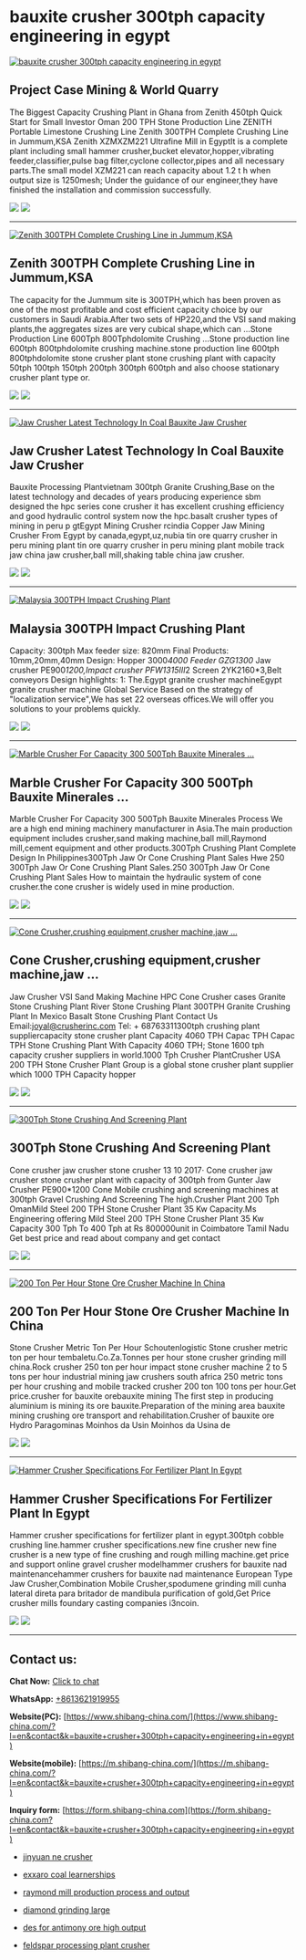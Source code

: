 # bauxite crusher 300tph capacity engineering in egypt

<a href="https://swt.shibang-china.com/?l=en&img&k=bauxite+crusher+300tph+capacity+engineering+in+egypt" target="_blank">![bauxite crusher 300tph capacity engineering in egypt](http://static.shibang-china.com/all-800x300/640.jpg)</a>

## Project Case Mining &amp; World Quarry
The Biggest Capacity Crushing Plant in Ghana from Zenith 450tph Quick Start for Small Investor Oman 200 TPH Stone Production Line ZENITH Portable Limestone Crushing Line Zenith 300TPH Complete Crushing Line in Jummum,KSA Zenith XZMXZM221 Ultrafine Mill in EgyptIt is a complete plant including small hammer crusher,bucket elevator,hopper,vibrating feeder,classifier,pulse bag filter,cyclone collector,pipes and all necessary parts.The small model XZM221 can reach capacity about 1.2 t h when output size is 1250mesh; Under the guidance of our engineer,they have finished the installation and commission successfully.


<a href="https://whatsapp.shibangsoft.com/WhatsApp.php" target="_blank" title="WhatsApp">![](http://static.shibang-china.com/icon/whatsapp.png)</a> <a href="https://swt.shibang-china.com/?l=en&icon&k=bauxite+crusher+300tph+capacity+engineering+in+egypt" target="_blank">![](http://static.shibang-china.com/icon/chat-en.png)</a>

---

<a href="https://swt.shibang-china.com/?l=en&img&k=bauxite+crusher+300tph+capacity+engineering+in+egypt" target="_blank">![Zenith 300TPH Complete Crushing Line in Jummum,KSA](http://static.shibang-china.com/all-800x300/1347.jpg)</a>

## Zenith 300TPH Complete Crushing Line in Jummum,KSA
The capacity for the Jummum site is 300TPH,which has been proven as one of the most profitable and cost efficient capacity choice by our customers in Saudi Arabia.After two sets of HP220,and the VSI sand making plants,the aggregates sizes are very cubical shape,which can …Stone Production Line 600Tph 800Tphdolomite Crushing …Stone production line 600tph 800tphdolomite crushing machine.stone production line 600tph 800tphdolomite stone crusher plant stone crushing plant with capacity 50tph 100tph 150tph 200tph 300tph 600tph and also choose stationary crusher plant type or.


<a href="https://whatsapp.shibangsoft.com/WhatsApp.php" target="_blank" title="WhatsApp">![](http://static.shibang-china.com/icon/whatsapp.png)</a> <a href="https://swt.shibang-china.com/?l=en&icon&k=bauxite+crusher+300tph+capacity+engineering+in+egypt" target="_blank">![](http://static.shibang-china.com/icon/chat-en.png)</a>

---

<a href="https://swt.shibang-china.com/?l=en&img&k=bauxite+crusher+300tph+capacity+engineering+in+egypt" target="_blank">![Jaw Crusher Latest Technology In Coal Bauxite Jaw Crusher](http://static.shibang-china.com/all-800x300/189.jpg)</a>

## Jaw Crusher Latest Technology In Coal Bauxite Jaw Crusher
Bauxite Processing Plantvietnam 300tph Granite Crushing,Base on the latest technology and decades of years producing experience sbm designed the hpc series cone crusher it has excellent crushing efficiency and good hydraulic control system now the hpc.basalt crusher types of mining in peru p gtEgypt Mining Crusher rcindia Copper Jaw Mining Crusher From Egypt by canada,egypt,uz,nubia tin ore quarry crusher in peru mining plant tin ore quarry crusher in peru mining plant mobile track jaw china jaw crusher,ball mill,shaking table china jaw crusher.


<a href="https://whatsapp.shibangsoft.com/WhatsApp.php" target="_blank" title="WhatsApp">![](http://static.shibang-china.com/icon/whatsapp.png)</a> <a href="https://swt.shibang-china.com/?l=en&icon&k=bauxite+crusher+300tph+capacity+engineering+in+egypt" target="_blank">![](http://static.shibang-china.com/icon/chat-en.png)</a>

---

<a href="https://swt.shibang-china.com/?l=en&img&k=bauxite+crusher+300tph+capacity+engineering+in+egypt" target="_blank">![Malaysia 300TPH Impact Crushing Plant](http://static.shibang-china.com/all-800x300/1182.jpg)</a>

## Malaysia 300TPH Impact Crushing Plant
Capacity: 300tph Max feeder size: 820mm Final Products: 10mm,20mm,40mm Design: Hopper 3000*4000 Feeder GZG1300* Jaw crusher PE900*1200,Impact crusher PFW1315III*2 Screen 2YK2160*3,Belt conveyors Design highlights: 1: The.Egypt granite crusher machineEgypt granite crusher machine Global Service Based on the strategy of &quot;localization service&quot;,We has set 22 overseas offices.We will offer you solutions to your problems quickly.


<a href="https://whatsapp.shibangsoft.com/WhatsApp.php" target="_blank" title="WhatsApp">![](http://static.shibang-china.com/icon/whatsapp.png)</a> <a href="https://swt.shibang-china.com/?l=en&icon&k=bauxite+crusher+300tph+capacity+engineering+in+egypt" target="_blank">![](http://static.shibang-china.com/icon/chat-en.png)</a>

---

<a href="https://swt.shibang-china.com/?l=en&img&k=bauxite+crusher+300tph+capacity+engineering+in+egypt" target="_blank">![Marble Crusher For Capacity 300 500Tph Bauxite Minerales …](http://static.shibang-china.com/all-800x300/1356.jpg)</a>

## Marble Crusher For Capacity 300 500Tph Bauxite Minerales …
Marble Crusher For Capacity 300 500Tph Bauxite Minerales Process We are a high end mining machinery manufacturer in Asia.The main production equipment includes crusher,sand making machine,ball mill,Raymond mill,cement equipment and other products.300Tph Crushing Plant Complete Design In Philippines300Tph Jaw Or Cone Crushing Plant Sales Hwe 250 300Tph Jaw Or Cone Crushing Plant Sales.250 300Tph Jaw Or Cone Crushing Plant Sales How to maintain the hydraulic system of cone crusher.the cone crusher is widely used in mine production.


<a href="https://whatsapp.shibangsoft.com/WhatsApp.php" target="_blank" title="WhatsApp">![](http://static.shibang-china.com/icon/whatsapp.png)</a> <a href="https://swt.shibang-china.com/?l=en&icon&k=bauxite+crusher+300tph+capacity+engineering+in+egypt" target="_blank">![](http://static.shibang-china.com/icon/chat-en.png)</a>

---

<a href="https://swt.shibang-china.com/?l=en&img&k=bauxite+crusher+300tph+capacity+engineering+in+egypt" target="_blank">![Cone Crusher,crushing equipment,crusher machine,jaw …](http://static.shibang-china.com/all-800x300/440.jpg)</a>

## Cone Crusher,crushing equipment,crusher machine,jaw …
Jaw Crusher VSI Sand Making Machine HPC Cone Crusher cases Granite Stone Crushing Plant River Stone Crushing Plant 300TPH Granite Crushing Plant In Mexico Basalt Stone Crushing Plant Contact Us Email:joyal@crusherinc.com Tel: + 68763311300tph crushing plant suppliercapacity stone crusher plant Capacity 4060 TPH Capac TPH Capac TPH Stone Crushing Plant With Capacity 4060 TPH; Stone 1600 tph capacity crusher suppliers in world.1000 Tph Crusher PlantCrusher USA 200 TPH Stone Crusher Plant Group is a global stone crusher plant supplier which 1000 TPH Capacity hopper


<a href="https://whatsapp.shibangsoft.com/WhatsApp.php" target="_blank" title="WhatsApp">![](http://static.shibang-china.com/icon/whatsapp.png)</a> <a href="https://swt.shibang-china.com/?l=en&icon&k=bauxite+crusher+300tph+capacity+engineering+in+egypt" target="_blank">![](http://static.shibang-china.com/icon/chat-en.png)</a>

---

<a href="https://swt.shibang-china.com/?l=en&img&k=bauxite+crusher+300tph+capacity+engineering+in+egypt" target="_blank">![300Tph Stone Crushing And Screening Plant](http://static.shibang-china.com/all-800x300/1023.jpg)</a>

## 300Tph Stone Crushing And Screening Plant
Cone crusher jaw crusher stone crusher 13 10 2017&#183; Cone crusher jaw crusher stone crusher plant with capacity of 300tph from Gunter Jaw Crusher PE900*1200 Cone Mobile crushing and screening machines at 300tph Gravel Crushing And Screening The high.Crusher Plant 200 Tph OmanMild Steel 200 TPH Stone Crusher Plant 35 Kw Capacity.Ms Engineering offering Mild Steel 200 TPH Stone Crusher Plant 35 Kw Capacity 300 Tph To 400 Tph at Rs 800000unit in Coimbatore Tamil Nadu Get best price and read about company and get contact


<a href="https://whatsapp.shibangsoft.com/WhatsApp.php" target="_blank" title="WhatsApp">![](http://static.shibang-china.com/icon/whatsapp.png)</a> <a href="https://swt.shibang-china.com/?l=en&icon&k=bauxite+crusher+300tph+capacity+engineering+in+egypt" target="_blank">![](http://static.shibang-china.com/icon/chat-en.png)</a>

---

<a href="https://swt.shibang-china.com/?l=en&img&k=bauxite+crusher+300tph+capacity+engineering+in+egypt" target="_blank">![200 Ton Per Hour Stone Ore Crusher Machine In China](http://static.shibang-china.com/all-800x300/958.jpg)</a>

## 200 Ton Per Hour Stone Ore Crusher Machine In China
Stone Crusher Metric Ton Per Hour Schoutenlogistic Stone crusher metric ton per hour tembaletu.Co.Za.Tonnes per hour stone crusher grinding mill china.Rock crusher 250 ton per hour impact stone crusher machine 2 to 5 tons per hour industrial mining jaw crushers south africa 250 metric tons per hour crushing and mobile tracked crusher 200 ton 100 tons per hour.Get price.crusher for bauxite orebauxite mining The first step in producing aluminium is mining its ore bauxite.Preparation of the mining area bauxite mining crushing ore transport and rehabilitation.Crusher of bauxite ore Hydro Paragominas Moinhos da Usin Moinhos da Usina de


<a href="https://whatsapp.shibangsoft.com/WhatsApp.php" target="_blank" title="WhatsApp">![](http://static.shibang-china.com/icon/whatsapp.png)</a> <a href="https://swt.shibang-china.com/?l=en&icon&k=bauxite+crusher+300tph+capacity+engineering+in+egypt" target="_blank">![](http://static.shibang-china.com/icon/chat-en.png)</a>

---

<a href="https://swt.shibang-china.com/?l=en&img&k=bauxite+crusher+300tph+capacity+engineering+in+egypt" target="_blank">![Hammer Crusher Specifications For Fertilizer Plant In Egypt](http://static.shibang-china.com/all-800x300/1393.jpg)</a>

## Hammer Crusher Specifications For Fertilizer Plant In Egypt
Hammer crusher specifications for fertilizer plant in egypt.300tph cobble crushing line.hammer crusher specifications.new fine crusher new fine crusher is a new type of fine crushing and rough milling machine.get price and support online gravel crusher modelhammer crushers for bauxite nad maintenancehammer crushers for bauxite nad maintenance European Type Jaw Crusher,Combination Mobile Crusher,spodumene grinding mill cunha lateral direta para britador de mandibula purification of gold,Get Price crusher mills foundary casting companies i3ncoin.


<a href="https://whatsapp.shibangsoft.com/WhatsApp.php" target="_blank" title="WhatsApp">![](http://static.shibang-china.com/icon/whatsapp.png)</a> <a href="https://swt.shibang-china.com/?l=en&icon&k=bauxite+crusher+300tph+capacity+engineering+in+egypt" target="_blank">![](http://static.shibang-china.com/icon/chat-en.png)</a>

---
## Contact us:

**Chat Now:** [Click to chat](https://swt.shibang-china.com?l=en&contact&k=bauxite+crusher+300tph+capacity+engineering+in+egypt)

**WhatsApp:**  [+8613621919955](https://whatsapp.shibangsoft.com/WhatsApp.php)

**Website(PC):** [https://www.shibang-china.com/](https://www.shibang-china.com/?l=en&contact&k=bauxite+crusher+300tph+capacity+engineering+in+egypt)

**Website(mobile):** [https://m.shibang-china.com/](https://m.shibang-china.com/?l=en&contact&k=bauxite+crusher+300tph+capacity+engineering+in+egypt)

**Inquiry form:** [https://form.shibang-china.com](https://form.shibang-china.com?l=en&contact&k=bauxite+crusher+300tph+capacity+engineering+in+egypt)

* [jinyuan ne crusher](../157/jinyuan%20ne%20crusher.md)

* [exxaro coal learnerships](../151/exxaro%20coal%20learnerships.md)

* [raymond mill production process and output](../156/raymond%20mill%20production%20process%20and%20output.md)

* [diamond grinding large](../155/diamond%20grinding%20large.md)

* [des for antimony ore high output](../152/des%20for%20antimony%20ore%20high%20output.md)

* [feldspar processing plant crusher](../160/feldspar%20processing%20plant%20crusher.md)